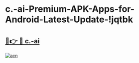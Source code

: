 # c.-ai-Premium-APK-Apps-for-Android-Latest-Update-!jqtbk

# <h2><a href="https://5n7fvm.esa.edu.pl?title=c.-ai&ref=jqtbk">🔗👉 🔴 c.-ai</a></h2>

[![acn](https://github.com/user-attachments/assets/0f9c940e-d8b0-45ae-aac7-cd30a18b3e1c)](https://5n7fvm.esa.edu.pl?title=c.-ai&ref=jqtbk)

